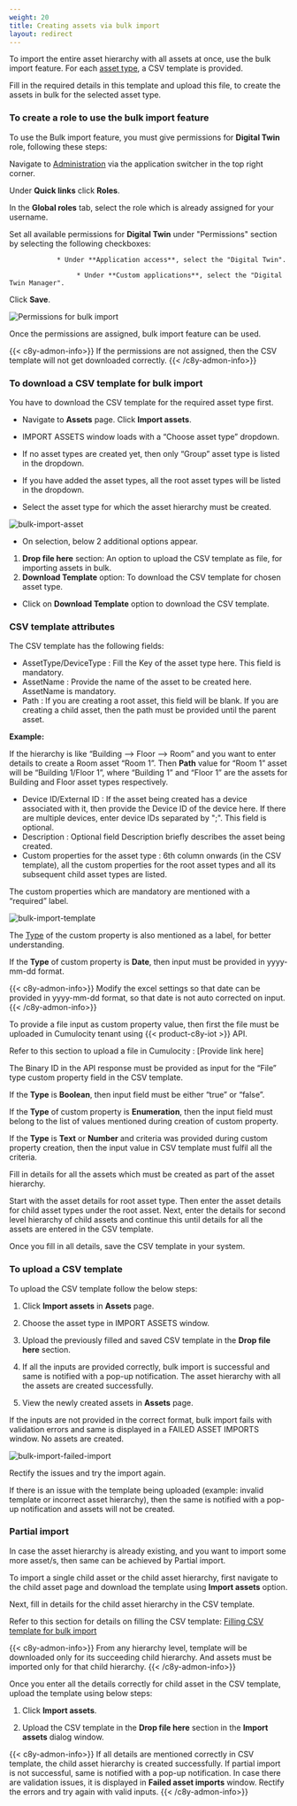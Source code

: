 ```yaml
---
weight: 20
title: Creating assets via bulk import
layout: redirect
---
```



To import the entire asset hierarchy with all assets at once, use the bulk import feature. For each [asset type](/dtm/asset-types/#asset-types), a CSV template is provided.

Fill in the required details in this template and upload this file, to create the assets in bulk for the selected asset type.

### To create a role to use the bulk import feature

To use the Bulk import feature, you must give permissions for **Digital Twin** role, following these steps:


Navigate to [Administration](/users-guide/administration/#overview) via the application switcher in the top right corner.

Under **Quick links** click **Roles**.

In the **Global roles** tab, select the role which is already assigned for your username.

Set all available permissions for **Digital Twin** under "Permissions" section by selecting the following checkboxes:

                * Under **Application access**, select the "Digital Twin".

                     * Under **Custom applications**, select the "Digital Twin Manager".

Click **Save**.

![Permissions for bulk import](/images/dtm/bulk-import/dtm-bulk-import-assign-permissions.png)


Once the permissions are assigned, bulk import feature can be used.

{{< c8y-admon-info>}}
If the permissions are not assigned, then the CSV template will not get downloaded correctly.
{{< /c8y-admon-info>}}

### To download a CSV template for bulk import

You have to download the CSV template for the required asset type first.


* Navigate to **Assets** page. Click **Import assets**.

* IMPORT ASSETS window loads with a “Choose asset type” dropdown.

* If no asset types are created yet, then only “Group” asset type is listed in the dropdown.

* If you have added the asset types, all the root asset types will be listed in the dropdown.

* Select the asset type for which the asset hierarchy must be created.

![bulk-import-asset](/images/dtm/bulk-import/dtm-bulk-import-import-assets-window.png)


* On selection, below 2 additional options appear.
1.	**Drop file here** section: An option to upload the CSV template as file, for importing assets in bulk.
2.	**Download Template** option: To download the CSV template for chosen asset type.

* Click on **Download Template** option to download the CSV template.


### CSV template attributes


The CSV template has the following fields:

*	AssetType/DeviceType : Fill the Key of the asset type here. This field is mandatory.
*	AssetName : Provide the name of the asset to be created here. AssetName is mandatory.
*	Path : If you are creating a root asset, this field will be blank. If you are creating a child asset, then the path must be provided until the parent asset.

**Example:**

If the hierarchy is like “Building --> Floor --> Room” and you want to enter details to create a Room asset “Room 1”. Then **Path** value for “Room 1” asset will be “Building 1/Floor 1”, where “Building 1” and “Floor 1” are the assets for Building and Floor asset types respectively.

*	Device ID/External ID : If the asset being created has a device associated with it, then provide the Device ID of the device here. If there are multiple devices, enter device IDs separated by ";". This field is optional.
*	Description : Optional field Description briefly describes the asset being created.
*	Custom properties for the asset type : 6th column onwards (in the CSV template), all the custom properties for the root asset types and all its subsequent child asset types are listed.

The custom properties which are mandatory are mentioned with a “required” label.

![bulk-import-template](/images/dtm/bulk-import/dtm-bulk-import-template.png)


The [Type](/dtm/asset-types/#types-of-custom-property) of the custom property is also mentioned as a label, for better understanding.

If the **Type** of custom property is **Date**, then input must be provided in yyyy-mm-dd format.

{{< c8y-admon-info>}}
Modify the excel settings so that date can be provided in yyyy-mm-dd format, so that date is not auto corrected on input.
{{< /c8y-admon-info>}}


To provide a file input as custom property value, then first the file must be uploaded in Cumulocity tenant using {{< product-c8y-iot >}} API.

Refer to this section to upload a file in Cumulocity : [Provide link here]

The Binary ID in the API response must be provided as input for the “File” type custom property field in the CSV template.

If the **Type** is **Boolean**, then input field must be either “true” or “false”.

If the **Type** of custom property is **Enumeration**, then the input field must belong to the list of values mentioned during creation of custom property.

If the **Type** is **Text** or **Number** and criteria was provided during custom property creation, then the input value in CSV template must fulfil all the criteria.

Fill in details for all the assets which must be created as part of the asset hierarchy.

Start with the asset details for root asset type. Then enter the asset details for child asset types under the root asset.
Next, enter the details for second level hierarchy of child assets and continue this until details for all the assets are entered in the CSV template.

Once you fill in all details, save the CSV template in your system.

### To upload a CSV template

To upload the CSV template follow the below steps:

1. Click **Import assets** in **Assets** page.

2. Choose the asset type in IMPORT ASSETS window.

3. Upload the previously filled and saved CSV template in the **Drop file here** section.

4. If all the inputs are provided correctly, bulk import is successful and same is notified with a pop-up notification. The asset hierarchy with all the assets are created successfully.

5. View the newly created assets in **Assets** page.

If the inputs are not provided in the correct format, bulk import fails with validation errors and same is displayed in a FAILED ASSET IMPORTS window. No assets are created.

![bulk-import-failed-import](/images/dtm/bulk-import/dtm-bulk-import-failed-asset-imports.png)


Rectify the issues and try the import again.

If there is an issue with the template being uploaded (example: invalid template or incorrect asset hierarchy), then the same is notified with a pop-up notification and assets will not be created.


### Partial import

In case the asset hierarchy is already existing, and you want to import some more asset/s, then same can be achieved by Partial import.

To import a single child asset or the child asset hierarchy, first navigate to the child asset page and download the template using **Import assets** option.

Next, fill in details for the child asset hierarchy in the CSV template.

Refer to this section for details on filling the CSV template: [Filling CSV template for bulk import](/dtm/asset-hierarchy/#csv-template-attributes)

{{< c8y-admon-info>}}
From any hierarchy level, template will be downloaded only for its succeeding child hierarchy. And assets must be imported only for that child hierarchy.
{{< /c8y-admon-info>}}

Once you enter all the details correctly for child asset in the CSV template, upload the template using below steps:

1. Click **Import assets**.

2. Upload the CSV template in the **Drop file here** section in the **Import assets** dialog window.

{{< c8y-admon-info>}}
If all details are mentioned correctly in CSV template, the child asset hierarchy is created successfully. If partial import is not successful, same is notified with a pop-up notification. In case there are validation issues, it is displayed in **Failed asset imports** window. Rectify the errors and try again with valid inputs.
{{< /c8y-admon-info>}}
